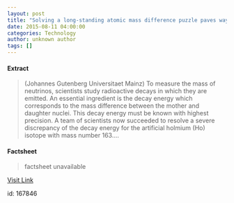 ```yaml
---
layout: post
title: "Solving a long-standing atomic mass difference puzzle paves way to the neutrino mass"
date: 2015-08-11 04:00:00
categories: Technology
author: unknown author
tags: []
---
```



#### Extract
>(Johannes Gutenberg Universitaet Mainz) To measure the mass of neutrinos, scientists study radioactive decays in which they are emitted. An essential ingredient is the decay energy which corresponds to the mass difference between the mother and daughter nuclei. This decay energy must be known with highest precision. A team of scientists now succeeded to resolve a severe discrepancy of the decay energy for the artificial holmium (Ho) isotope with mass number 163....

#### Factsheet
>factsheet unavailable

[Visit Link](http://www.eurekalert.org/pub_releases/2015-08/jgum-sal081115.php)

id:  167846
